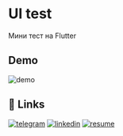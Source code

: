 
# UI test

Мини тест на Flutter



## Demo

![demo](https://github.com/22narek/books/assets/53962148/3ad2d22b-0612-4b4d-912e-0825d8c17c3e)
## 🔗 Links
[![telegram](https://img.shields.io/badge/telegram-9cf?style=for-the-badge&logo=telegram&logoColor=blue)](https://t.me/narekp)
[![linkedin](https://img.shields.io/badge/linkedin-0A66C2?style=for-the-badge&logo=linkedin&logoColor=white)](https://www.linkedin.com/mwlite/in/22narek)
[![resume](https://img.shields.io/badge/RESUME-87CEFA?style=for-the-badge&logo=dart&logoColor=black)](https://disk.yandex.ru/d/v10ab-f5wxc-FQ)
